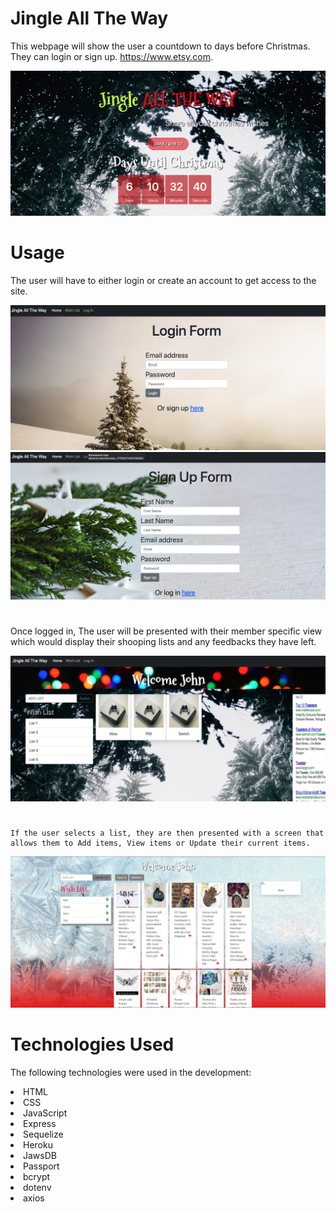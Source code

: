 # Jingle All The Way

This webpage will show the user a countdown to days before Christmas. They can login or sign up.
https://www.etsy.com.

![Main Page](./images/mainpage.png)

# Usage

The user will have to either login or create an account to get access to the site.

![Overview](./images/login.png)
![Overview](./images/signup.png)

#

Once logged in, The user will be presented with their member specific view which would display their shooping lists and any feedbacks they have left.

![Overview](./images/userpage.png)

#

```
If the user selects a list, they are then presented with a screen that allows them to Add items, View items or Update their current items.
```

![Overview](./images/suggestionspg.jpg)

# Technologies Used

The following technologies were used in the development:

<li> HTML</li>
<li> CSS</li>
<li> JavaScript</li>
<li> Express</li>
<li> Sequelize</li>
<li> Heroku</li>
<li> JawsDB</li>
<li> Passport</li>
<li> bcrypt</li>
<li>dotenv</li>
<li>axios</li>
